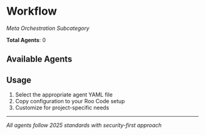 # Workflow
*Meta Orchestration Subcategory*

**Total Agents**: 0

## Available Agents



## Usage

1. Select the appropriate agent YAML file
2. Copy configuration to your Roo Code setup
3. Customize for project-specific needs

---

*All agents follow 2025 standards with security-first approach*